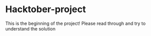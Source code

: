 # Hacktober-project
This is the beginning of the project!
Please read through and try to understand the solution

